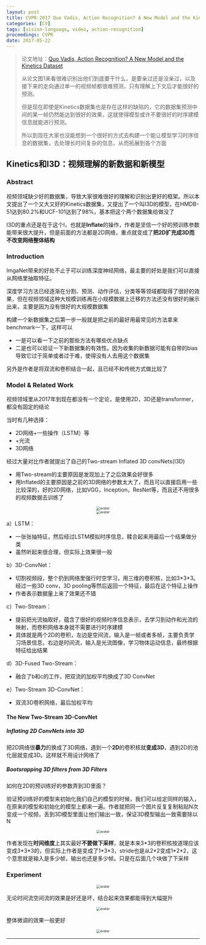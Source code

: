 ```yaml
---
layout: post
title: CVPR-2017 Quo Vadis, Action Recognition? A New Model and the Kinetics Dataset
categories: [CV]
tags: [vision-language, video, action-recognition]
proceedings: CVPR
date: 2017-05-22
---
```


> 论文地址：[Quo Vadis, Action Recognition? A New Model and the Kinetics Dataset](http://ieeexplore.ieee.org/document/8099985/)
>
> 从论文图1来看很难识别出他们到底要干什么，是要亲过还是没亲过，以及接下来的走向通过单一的视频帧都很难预测，只有理解上下文后才能很好的预测。
>
> 但是现在即使是Kinetics数据集也是存在这样的缺陷的，它的数据集预测中间的某一帧仍然能达到很好的效果，这就使得模型或许不要很好的时序建模信息就能进行预测。
>
> 所以到现在大家也没能想到一个很好的方式去构建一个能让模型学习时序信息的数据集，去处理长时间复杂的信息，从而拓展到各个方面

## Kinetics和I3D：视频理解的新数据和新模型

### Abstract

视频领域缺少好的数据集，导致大家很难很好的理解和识别出更好的框架。所以本文提出了一个又大又好的Kinetics数据集，又提出了一个叫I3D的模型，在HMDB-51达到80.2%和UCF-101达到了98%，基本把这个两个数据集给做没了

I3D的重点还是在于这个I，也就是**Inflate**的操作，作者是坚信一个好的预训练参数能带来很大提升，但是前面的方法都是2D网络，重点就变成了**把2D扩充成3D而不改变网络整体结构**

### Introduction

ImgaNet带来的好处不止于可以训练深度神经网络，最主要的好处是我们可以直接从网络里抽取特征。

深度学习方法已经逐渐在分割、预测、动作评估，分类等等领域都取得了很好的效果，但在视频领域这种大规模训练再在小规模数据上迁移的方法还没有很好的展示出来，主要是因为没有很好的大规模数据集

构建一个新数据集之后第一步一般就是把之前的最好用最常见的方法拿来benchmark一下，这样可以

- 一是可以看一下之前的那些方法有哪些优点缺点
- 二是也可以验证一下新数据集的有效性。因为收集的新数据可能有自带的bias导致它过于简单或者过于难，使得没有人去用这个数据集

另外是作者是将双流和卷积结合一起，且已经不和传统方式做比较了

### Model & Related Work

视频领域里从2017年到现在都没有一个定论，是使用2D，3D还是transformer，都没有固定的结论

当时有几种选择：

- 2D网络+一些操作（LSTM）等
- +光流
- 3D网络

经过大量对比作者就提出了自己的Two-stream Inflated 3D convNets(I3D)

- 用Two-stream的主要原因是发现加上了之后效果会好很多
- 用Inflated的主要原因是之前的3D网络的参数太大了，而且可以直接启用一些比较深的，好的2D网络，比如VGG，Inception，ResNet等，而且还不用很多的视频数据去训练了

<div align="center" style="float:center"><img src="https://blog-img-1259433191.cos.ap-shanghai.myqcloud.com/I3D/I3D-img1.png" alt="avatar" style="zoom:60%;" /></div>

<div align="center" style="float:center"><img src="https://blog-img-1259433191.cos.ap-shanghai.myqcloud.com/I3D/I3D-img2.png" alt="avatar" style="zoom:60%;" /></div>

a）LSTM：

- 一张张抽特征，然后经过LSTM模拟时序信息，糅合起来用最后一个结果做分类
- 虽然听起来很合理，但实际上效果很一般

b）3D-ConvNet：

- 切割视频段，整个扔到网络里强行时空学习，用三维的卷积核，比如3\*3\*3。经过一些3D conv，3D pooling等然后返回一个特征，最后在这个特征上操作
- 作者表示数据量上来了效果还不错

c）Two-Stream：

- 提前把光流抽取好，蕴含了很好的视频时序信息表示，去学习到动作和光流的映射，而卷积网络本身就不需要进行时序建模
- 具体就是两个2D的卷积，左边是空间流，输入是一帧或者多帧，主要负责学习场景信息，右边是时间流，输入是光流图像，学习物体运动信息，最终根据特征给出结果

d）3D-Fused Two-Stream：

- 融合了b和c的工作，把双流的加权平均换成了3D ConvNet

e）Two-Stream 3D-ConvNet：

- 双流3D卷积网络，最后加权平均

#### The New Two-Stream 3D-ConvNet

##### Inflating 2D ConvNets into 3D

把2D网络很**暴力**的换成了3D网络，遇到一个**2D**的卷积核就**变成3D**，遇到2D的池化层就变成3D。这样就不用设计网络了

##### Bootsrapping 3D filters from 3D Filters

如何在2D的预训练好的参数弄到3D里面？

验证预训练好的模型来初始化我们自己的模型的时候，我们可以给定同样的输入，在原来的模型和初始化的模型上都来一遍。作者就把同一个图片反复复制粘贴N次变成一个视频，丢到3D模型里面让他们输出一致，保证3D模型输出一致需要除以N

<div align="center" style="float:center"><img src="https://blog-img-1259433191.cos.ap-shanghai.myqcloud.com/I3D/I3D-img3.png" alt="avatar" style="zoom:60%;" /></div>

作者发现在**时间维度**上其实最好**不要做下采样**，就是本来3\*3的卷积核按道理应该变成3\*3\*3的，但实际上作者是变成了1\*3\*3，stride也是从2\*2变成1\*2\*2，这个意思就是输入是多少帧，输出也还是多少帧。只是在后面几个块做了下采样

### Experiment

<div align="center" style="float:center"><img src="https://blog-img-1259433191.cos.ap-shanghai.myqcloud.com/I3D/I3D-img4.png" alt="avatar" style="zoom:60%;" /></div>

无论时间流空间流的效果是好还是坏，结合起来效果都能得到大幅提升

<div align="center" style="float:center"><img src="https://blog-img-1259433191.cos.ap-shanghai.myqcloud.com/I3D/I3D-img5.png" alt="avatar" style="zoom:60%;" /></div>

整体微调的效果一般更好

<div align="center" style="float:center"><img src="https://blog-img-1259433191.cos.ap-shanghai.myqcloud.com/I3D/I3D-img6.png" alt="avatar" style="zoom:60%;" /></div>

<HR align=left color=#987cb9 SIZE=1>

